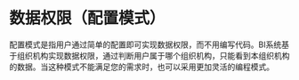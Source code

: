 # 数据权限（配置模式）

配置模式是指用户通过简单的配置即可实现数据权限，而不用编写代码。BI系统基于组织机构实现数据权限，通过判断用户属于哪个组织机构，只能看到本组织机构的数据。当这种模式不能满足您的需求时，也可以采用更加灵活的编程模式。


